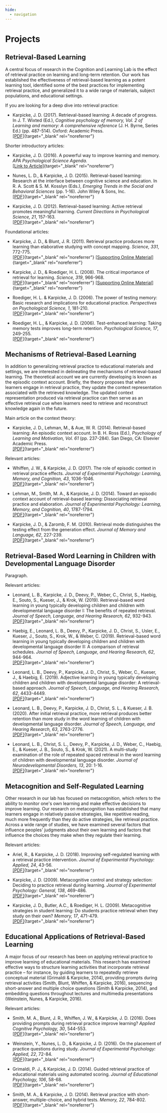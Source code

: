 ```yaml
---
hide:
  - navigation
---
```


# Projects

## Retrieval-Based Learning

A central focus of research in the Cognition and Learning Lab is the effect of retrieval practice on learning and long-term retention. Our work has established the effectiveness of retrieval-based learning as a potent learning tool, identified some of the best practices for implementing retrieval practice, and generalized it to a wide range of materials, subject populations, and educational settings.

If you are looking for a deep dive into retrieval practice:

- Karpicke, J. D. (2017). Retrieval-based learning: A decade of progress. In J. T. Wixted (Ed.), _Cognitive psychology of memory, Vol. 2 of Learning and memory: A comprehensive reference_ (J. H. Byrne, Series Ed.) (pp. 487-514). Oxford: Academic Press. <br>
  [[PDF]](http://learninglab.psych.purdue.edu/downloads/inpress_Karpicke_Retrieval_Based_Learning_Review.pdf){target="_blank" rel="noreferrer"}

Shorter introductory articles:

- Karpicke, J. D. (2016). A powerful way to improve learning and memory. _APA Psychological Science Agenda._ <br>
  [[Link to Article]](http://www.apa.org/science/about/psa/2016/06/learning-memory.aspx){target="_blank" rel="noreferrer"}

- Nunes, L. D., &amp; Karpicke, J. D. (2015). Retrieval-based learning: Research at the interface between cognitive science and education. In R. A. Scott &amp; S. M. Kosslyn (Eds.), _Emerging Trends in the Social and Behavioral Sciences_ (pp. 1-16). John Wiley &amp; Sons, Inc. <br>
  [[PDF]](http://learninglab.psych.purdue.edu/downloads/2015_Nunes_Karpicke_Emerging_Trends.pdf){target="_blank" rel="noreferrer"}

- Karpicke, J. D. (2012). Retrieval-based learning: Active retrieval promotes meaningful learning. _Current Directions in Psychological Science, 21_, 157-163. <br>
  [[PDF]](http://learninglab.psych.purdue.edu/downloads/2012_Karpicke_CDPS.pdf){target="_blank" rel="noreferrer"}

Foundational articles:

- Karpicke, J. D., &amp; Blunt, J. R. (2011). Retrieval practice produces more learning than elaborative studying with concept mapping. _Science, 331_, 772-775. <br>
  [[PDF]](http://learninglab.psych.purdue.edu/downloads/2011_Karpicke_Blunt_Science.pdf){target="_blank" rel="noreferrer"}
  [[Supporting Online Material]](http://learninglab.psych.purdue.edu/downloads/2011_Karpicke_Blunt_ScienceSupportingMaterial.pdf){target="_blank" rel="noreferrer"}

- Karpicke, J. D., &amp; Roediger, H. L. (2008). The critical importance of retrieval for learning. _Science, 319_, 966-968. <br>
  [[PDF]](http://learninglab.psych.purdue.edu/downloads/2008_Karpicke_Roediger_Science.pdf){target="_blank" rel="noreferrer"}
  [[Supporting Online Material]](http://learninglab.psych.purdue.edu/downloads/2008_Karpicke_Roediger_ScienceSupportingMaterial.pdf){target="_blank" rel="noreferrer"}

- Roediger, H. L. &amp; Karpicke, J. D. (2006). The power of testing memory: Basic research and implications for educational practice. _Perspectives on Psychological Science, 1_, 181-210. <br>
  [[PDF]](http://learninglab.psych.purdue.edu/downloads/2006_Roediger_Karpicke_Review.pdf){target="_blank" rel="noreferrer"}

- Roediger, H. L., &amp; Karpicke, J. D. (2006). Test-enhanced learning: Taking memory tests improves long-term retention. _Psychological Science, 17_, 249-255. <br>
  [[PDF]](http://learninglab.psych.purdue.edu/downloads/2006_Roediger_Karpicke_PsychSci.pdf){target="_blank" rel="noreferrer"}


## Mechanisms of Retrieval-Based Learning

In addition to generalizing retrieval practice to educational materials and settings, we are interested in delineating the mechanisms of retrieval-based learning. The theoretical account we are currently developing is known as the episodic context account. Briefly, the theory proposes that when learners engage in retrieval practice, they update the context representation associated with the retrieved knowledge. The updated context representation produced via retrieval practice can then serve as an effective retrieval cue when learners need to retrieve and reconstruct knowledge again in the future.

Main article on the context theory:

- Karpicke, J. D., Lehman, M., &amp; Aue, W. R. (2014). Retrieval-based learning: An episodic context account. In B. H. Ross (Ed.), _Psychology of Learning and Motivation, Vol. 61_ (pp. 237-284). San Diego, CA: Elsevier Academic Press. <br>
[[PDF]](http://learninglab.psych.purdue.edu/downloads/2014_Karpicke_Lehman_Aue_PLM.pdf){target="_blank" rel="noreferrer"}

Relevant articles:

- Whiffen, J. W., &amp; Karpicke, J. D. (2017). The role of episodic context in retrieval practice effects. _Journal of Experimental Psychology: Learning, Memory, and Cognition, 43_, 1036-1046. <br> [[PDF]](http://learninglab.psych.purdue.edu/downloads/inpress_Whiffen_Karpicke_JEPLMC.pdf){target="_blank" rel="noreferrer"}

- Lehman, M., Smith, M. A., &amp; Karpicke, J. D. (2014). Toward an episodic context account of retrieval-based learning: Dissociating retrieval practice and elaboration. _Journal of Experimental Psychology: Learning, Memory, and Cognition, 40_, 1787-1794. <br>
  [[PDF]](http://learninglab.psych.purdue.edu/downloads/2014_Lehman_Smith_Karpicke_JEPLMC.pdf){target="_blank" rel="noreferrer"}

- Karpicke, J. D., &amp; Zaromb, F. M. (2010). Retrieval mode distinguishes the testing effect from the generation effect. _Journal of Memory and Language, 62_, 227-239. <br>
  [[PDF]](http://learninglab.psych.purdue.edu/downloads/2010_Karpicke_Zaromb_JML.pdf){target="_blank" rel="noreferrer"}


## Retrieval-Based Word Learning in Children with Developmental Language Disorder

Paragraph.

Relevant articles:

- Leonard, L. B., Karpicke, J. D., Deevy, P., Weber, C., Christ, S., Haebig, E., Souto, S.,  Kueser, J., & Krok, W. (2019). Retrieval-based word learning in young typically developing children and children with developmental language disorder I: The benefits of repeated retrieval. *Journal of Speech, Language, and Hearing Research, 62*, 932-943. <br> [[PDF]](../downloads/2019_Leonard_et_al_JSLHR_Part_1.pdf){target="_blank" rel="noreferrer"}

- Haebig, E., Leonard, L. B., Deevy, P., Karpicke, J. D., Christ, S., Usler, E., Kueser, J., Souto, S., Krok, W., & Weber, C. (2019). Retrieval-based word learning in young typically developing children and children with developmental language disorder II: A comparison of retrieval schedules. *Journal of Speech, Language, and Hearing Research, 62*, 944-964. <br> [[PDF]](../downloads/2019_Haebig_et_al_JSLHR_Part_2.pdf){target="_blank" rel="noreferrer"}

- Leonard, L. B., Deevy, P., Karpicke, J. D., Christ, S., Weber, C., Kueser, J., & Haebig, E. (2019). Adjective learning in young typically developing children and children with developmental language disorder: A retrieval-based approach. *Journal of Speech, Language, and Hearing Research, 62*, 4433-4449. <br> [[PDF]](../downloads/2019_Leonard_et_al_JSLHR_Adjectives.pdf){target="_blank" rel="noreferrer"}

- Leonard, L. B., Deevy, P., Karpicke, J. D., Christ, S. L., & Kueser, J. B. (2020). After initial retrieval practice, more retrieval produces better retention than more study in the word learning of children with developmental language disorder. *Journal of Speech, Language, and Hearing Research, 63*, 2763-2776. <br> [[PDF]](../downloads/2020_Leonard_et_al_JSLHR.pdf){target="_blank" rel="noreferrer"}

- Leonard, L. B., Christ, S. L., Deevy, P., Karpicke, J. D., Weber, C., Haebig, E., & Kueser, J. B., Souto, S., & Krok, W. (2021). A multi-study examination of the role of repeated spaced retrieval in the word learning of children with developmental language disorder. *Journal of Neurodevelopmental Disorders, 13*, 20: 1-16. <br> [[PDF]](../downloads/2021_Leonard_et_al_JNDD.pdf){target="_blank" rel="noreferrer"}


## Metacognition and Self-Regulated Learning

Other research in our lab has focused on metacognition, which refers to the ability to monitor one's own learning and make effective decisions to improve learning. Our research on metacognition has established that many learners engage in relatively passive strategies, like repetitive reading, much more frequently than they do active strategies, like retrieval practice. Across a wide range of studies, we have examined several factors that influence peoples' judgments about their own learning and factors that influence the choices they make when they regulate their learning.

Relevant articles:

- Ariel, R., &amp; Karpicke, J. D. (2018). Improving self-regulated learning with a retrieval practice intervention. _Journal of Experimental Psychology: Applied, 24_, 43-56. <br>
  [[PDF]](http://learninglab.psych.purdue.edu/downloads/2018_Ariel_Karpicke_JEPA.pdf){target="_blank" rel="noreferrer"}

- Karpicke, J. D. (2009). Metacognitive control and strategy selection: Deciding to practice retrieval during learning. _Journal of Experimental Psychology: General, 138_, 469-486. <br>
  [[PDF]](http://learninglab.psych.purdue.edu/downloads/2009_Karpicke_JEPGeneral.pdf){target="_blank" rel="noreferrer"}

- Karpicke, J. D., Butler, A.C., &amp; Roediger, H. L. (2009). Metacognitive strategies in student learning: Do students practice retrieval when they study on their own? _Memory, 17_, 471-479. <br>
  [[PDF]](http://learninglab.psych.purdue.edu/downloads/2009_Karpicke_Butler_Roediger.pdf){target="_blank" rel="noreferrer"}


## Educational Applications of Retrieval-Based Learning

A major focus of our research has been on applying retrieval practice to improve learning of educational materials. This research has examined effective ways to structure learning activities that incorporate retrieval practice – for instance, by guiding learners to repeatedly retrieve conceptual material (Grimaldi & Karpicke, 2014), providing prompts during retrieval activities (Smith, Blunt, Whiffen, & Karpicke, 2016), sequencing short-answer and multiple choice questions (Smith & Karpicke, 2014), and embedding questions throughout lectures and multimedia presentations (Weinstein, Nunes, & Karpicke, 2016).

Relevant articles:

- Smith, M. A., Blunt, J. R., Whiffen, J. W., &amp; Karpicke, J. D. (2016). Does providing prompts during retrieval practice improve learning? _Applied Cognitive Psychology, 30_, 544-553. <br>
  [[PDF]](http://learninglab.psych.purdue.edu/downloads/2016_Smith_Blunt_Whiffen_Karpicke_ACP.pd){target="_blank" rel="noreferrer"}

- Weinstein, Y., Nunes, L. D., &amp; Karpicke, J. D. (2016). On the placement of practice questions during study. _Journal of Experimental Psychology: Applied, 22_, 72-84. <br>
  [[PDF]](http://learninglab.psych.purdue.edu/downloads/2016_Weinstein_Nunes_Karpicke_JEPA.pdf){target="_blank" rel="noreferrer"}

- Grimaldi, P. J., &amp; Karpicke, J. D. (2014). Guided retrieval practice of educational materials using automated scoring. _Journal of Educational Psychology, 106_, 58-68.<br>
  [[PDF]](http://learninglab.psych.purdue.edu/downloads/2014_Grimaldi_Karpicke_JEDP.pdf){target="_blank" rel="noreferrer"}

- Smith, M. A., &amp; Karpicke, J. D. (2014). Retrieval practice with short-answer, multiple-choice, and hybrid tests. _Memory, 22_, 784-802. <br>
  [[PDF]](http://learninglab.psych.purdue.edu/downloads/2014_Smith_Karpicke_Memory.pdf){target="_blank" rel="noreferrer"}
